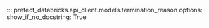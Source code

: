 ::: prefect_databricks.api_client.models.termination_reason
    options:
      show_if_no_docstring: True